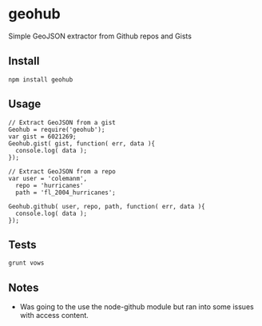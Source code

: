 geohub 
====

Simple GeoJSON extractor from Github repos and Gists

## Install

    npm install geohub

## Usage 

    // Extract GeoJSON from a gist 
    Geohub = require('geohub');
    var gist = 6021269;
    Geohub.gist( gist, function( err, data ){
      console.log( data );
    });

    // Extract GeoJSON from a repo 
    var user = 'colemanm', 
      repo = 'hurricanes'
      path = 'fl_2004_hurricanes';

    Geohub.github( user, repo, path, function( err, data ){
      console.log( data );
    });

## Tests 

    grunt vows

## Notes

  * Was going to the use the node-github module but ran into some issues with access content. 
